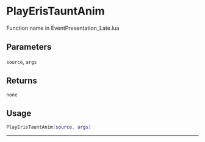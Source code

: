 # PlayErisTauntAnim
Function name in EventPresentation_Late.lua
## Parameters
`source`, `args`
## Returns
`none`
## Usage
```lua
PlayErisTauntAnim(source, args)
```
---
